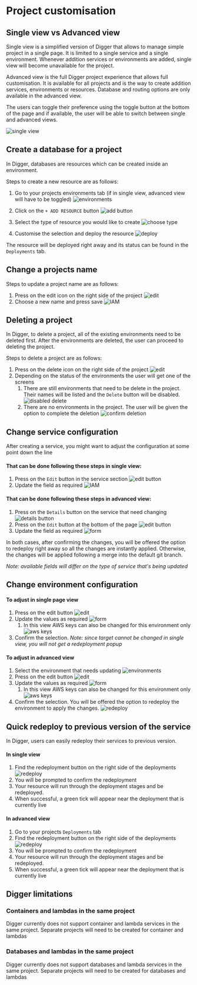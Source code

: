 # Project customisation

## Single view vs Advanced view

Single view is a simplified version of Digger that allows to manage simple project in a single page. It is limited to a single service and a single environment. Whenever addition services or environments are added, single view will become unavailable for the project.

Advanced view is the full Digger project experience that allows full customisation. It is available for all projects and is the way to create addition services, environments or resources. Database and routing options are only available in the advanced view.

The users can toggle their preference using the toggle button at the bottom of the page and if available, the user will be able to switch between single and advanced views.

![single view](../img/project/single-view.png)

## Create a database for a project

In Digger, databases are resources which can be created inside an environment.

Steps to create a new resource are as follows:
1. Go to your projects environments tab (if in single view, advanced view will have to be toggled) ![environments](../img/project/resource/1-environment-view.png)

2. Click on the `+ ADD RESOURCE` button ![add button](../img/project/resource/2-add-resource-button.png)

3. Select the type of resource you would like to create ![choose type](../img/project/resource/3-choose-resource-type.png)

4. Customise the selection and deploy the resource ![deploy](../img/project/resource/4-customise-resource.png)

The resource will be deployed right away and its status can be found in the `Deployments` tab.

## Change a projects name

Steps to update a project name are as follows:
1. Press on the edit icon on the right side of the project ![edit](../img/project/edit-delete/1-edit-delete-project.png)
2. Choose a new name and press save ![IAM](../img/project/edit-delete/2-update-project.png)

## Deleting a project

In Digger, to delete a project, all of the existing environments need to be deleted first. After the environments are deleted, the user can proceed to deleting the project.

Steps to delete a project are as follows:
1. Press on the delete icon on the right side of the project ![edit](../img/project/edit-delete/1-edit-delete-project.png)
2. Depending on the status of the environments the user will get one of the screens
   1. There are still environments that need to be delete in the project. Their names will be listed and the `Delete` button will be disabled. ![disabled delete](../img/project/edit-delete/2-delete-project-envs.png)
   2. There are no environments in the project. The user will be given the option to complete the deletion ![confirm deletion](../img/project/edit-delete/3-delete-project-enabled.png)


## Change service configuration
After creating a service, you might want to adjust the configuration at some point down the line

#### That can be done following these steps in single view:
1. Press on the `Edit` button in the service section ![edit button](../img/project/update-service/1-single-view-services.png)
2. Update the field as required ![IAM](../img/project/update-service/3-edit-service.png)

#### That can be done following these steps in advanced view:
1. Press on the `Details` button on the service that need changing ![details button](../img/project/update-service/1-services-page.png)
2. Press on the `Edit` button at the bottom of the page ![edit button](../img/project/update-service/2-service-detail-page.png)
3. Update the field as required ![form](../img/project/update-service/3-edit-service.png)

In both cases, after confirming the changes, you will be offered the option to redeploy right away so all the changes are instantly applied.
Otherwise, the changes will be applied following a merge into the default git branch.

*Note: available fields will differ on the type of service that's being updated*

## Change environment configuration

#### To adjust in single page view
1. Press on the edit button ![edit](../img/project/update-env/1-edit-env-single-view.png)
2. Update the values as required ![form](../img/project/update-env/2-edit-env-single-view.png)
   1. In this view AWS keys can also be changed for this environment only ![aws keys](../img/project/update-env/3-aws-keys-single-view.png)
3. Confirm the selection. *Note: since target cannot be changed in single view, you will not get a redeployment popup*


#### To adjust in advanced view
1. Select the environment that needs updating ![environments](../img/project/resource/1-environment-view.png)
2. Press on the edit button ![edit](../img/project/update-env/1-environment-page.png)
3. Update the values as required ![form](../img/project/update-env/2-edit-environment.png)
   1. In this view AWS keys can also be changed for this environment only ![aws keys](../img/project/update-env/3-override-env-aws-keys.png)
4. Confirm the selection. You will be offered the option to redeploy the environment to apply the changes. ![redeploy](../img/project/update-env/4-redeploy-env.png)

## Quick redeploy to previous version of the service
In Digger, users can easily redeploy their services to previous version.

#### In single view
1. Find the redeployment button on the right side of the deployments ![redeploy](../img/project/redeploy/quick-redeploy.png)
2. You will be prompted to confirm the redeployment
3. Your resource will run through the deployment stages and be redeployed.
4. When successful, a green tick will appear near the deployment that is currently live

#### In advanced view
1. Go to your projects `Deployments` tab
2. Find the redeployment button on the right side of the deployments ![redeploy](../img/project/redeploy/quick-redeploy.png)
2. You will be prompted to confirm the redeployment
3. Your resource will run through the deployment stages and be redeployed.
4. When successful, a green tick will appear near the deployment that is currently live

## Digger limitations
### Containers and lambdas in the same project

Digger currently does not support container and lambda services in the same project.
Separate projects will need to be created for container and lambdas


### Databases and lambdas in the same project

Digger currently does not support databases and lambda services in the same project.
Separate projects will need to be created for databases and lambdas


